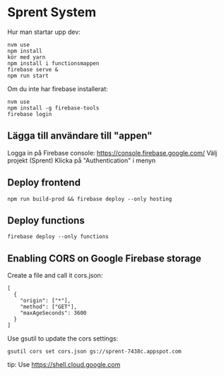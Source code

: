 # Sprent System

Hur man startar upp dev:

```
nvm use
npm install
kör med yarn
npm install i functionsmappen
firebase serve &
npm run start

```

Om du inte har firebase installerat:

```
nvm use
npm install -g firebase-tools
firebase login
```

## Lägga till användare till "appen"

Logga in på Firebase console: https://console.firebase.google.com/
Välj projekt (Sprent)
Klicka på "Authentication" i menyn

## Deploy frontend

```
npm run build-prod && firebase deploy --only hosting

```

## Deploy functions

```
firebase deploy --only functions

```

## Enabling CORS on Google Firebase storage

Create a file and call it cors.json:

```
[
  {
    "origin": ["*"],
    "method": ["GET"],
    "maxAgeSeconds": 3600
  }
]
```

Use gsutil to update the cors settings:

```
gsutil cors set cors.json gs://sprent-7438c.appspot.com
```

tip: Use https://shell.cloud.google.com
